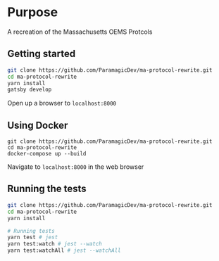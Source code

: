 # Purpose

A recreation of the Massachusetts OEMS Protcols

## Getting started

```bash
git clone https://github.com/ParamagicDev/ma-protocol-rewrite.git
cd ma-protocol-rewrite
yarn install
gatsby develop
```

Open up a browser to `localhost:8000`

## Using Docker

```
git clone https://github.com/ParamagicDev/ma-protocol-rewrite.git
cd ma-protocol-rewrite
docker-compose up --build
```

Navigate to `localhost:8000` in the web browser

## Running the tests

```bash
git clone https://github.com/ParamagicDev/ma-protocol-rewrite.git
cd ma-protocol-rewrite
yarn install

# Running tests
yarn test # jest
yarn test:watch # jest --watch
yarn test:watchAll # jest --watchAll
```
